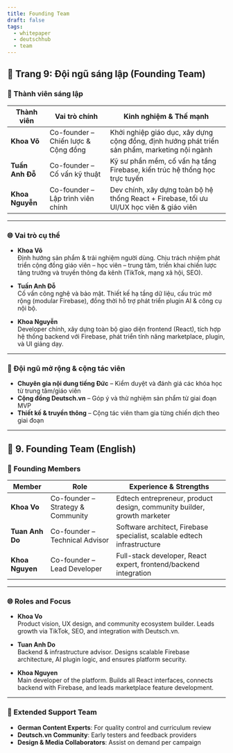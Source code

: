 ```yaml
---
title: Founding Team
draft: false
tags:
  - whitepaper
  - deutschhub
  - team
---
```


## 📄 Trang 9: Đội ngũ sáng lập (Founding Team)

### 👥 Thành viên sáng lập

| Thành viên        | Vai trò chính                            | Kinh nghiệm & Thế mạnh |
|-------------------|-------------------------------------------|--------------------------|
| **Khoa Võ**        | Co-founder – Chiến lược & Cộng đồng        | Khởi nghiệp giáo dục, xây dựng cộng đồng, định hướng phát triển sản phẩm, marketing nội ngành |
| **Tuấn Anh Đỗ**    | Co-founder – Cố vấn kỹ thuật               | Kỹ sư phần mềm, cố vấn hạ tầng Firebase, kiến trúc hệ thống học trực tuyến |
| **Khoa Nguyễn**    | Co-founder – Lập trình viên chính          | Dev chính, xây dựng toàn bộ hệ thống React + Firebase, tối ưu UI/UX học viên & giáo viên |

---

### 🌐 Vai trò cụ thể

- **Khoa Võ**  
  Định hướng sản phẩm & trải nghiệm người dùng. Chịu trách nhiệm phát triển cộng đồng giáo viên – học viên – trung tâm, triển khai chiến lược tăng trưởng và truyền thông đa kênh (TikTok, mạng xã hội, SEO).

- **Tuấn Anh Đỗ**  
  Cố vấn công nghệ và bảo mật. Thiết kế hạ tầng dữ liệu, cấu trúc mở rộng (modular Firebase), đồng thời hỗ trợ phát triển plugin AI & công cụ nội bộ.

- **Khoa Nguyễn**  
  Developer chính, xây dựng toàn bộ giao diện frontend (React), tích hợp hệ thống backend với Firebase, phát triển tính năng marketplace, plugin, và UI giảng dạy.

---

### 🤝 Đội ngũ mở rộng & cộng tác viên

- **Chuyên gia nội dung tiếng Đức** – Kiểm duyệt và đánh giá các khóa học từ trung tâm/giáo viên  
- **Cộng đồng Deutsch.vn** – Góp ý và thử nghiệm sản phẩm từ giai đoạn MVP  
- **Thiết kế & truyền thông** – Cộng tác viên tham gia từng chiến dịch theo giai đoạn

---

## 📄 9. Founding Team (English)

### 👥 Founding Members

| Member             | Role                                | Experience & Strengths |
|--------------------|-------------------------------------|-------------------------|
| **Khoa Vo**        | Co-founder – Strategy & Community   | Edtech entrepreneur, product design, community builder, growth marketer |
| **Tuan Anh Do**    | Co-founder – Technical Advisor      | Software architect, Firebase specialist, scalable edtech infrastructure |
| **Khoa Nguyen**    | Co-founder – Lead Developer         | Full-stack developer, React expert, frontend/backend integration |

---

### 🌐 Roles and Focus

- **Khoa Vo**  
  Product vision, UX design, and community ecosystem builder. Leads growth via TikTok, SEO, and integration with Deutsch.vn.

- **Tuan Anh Do**  
  Backend & infrastructure advisor. Designs scalable Firebase architecture, AI plugin logic, and ensures platform security.

- **Khoa Nguyen**  
  Main developer of the platform. Builds all React interfaces, connects backend with Firebase, and leads marketplace feature development.

---

### 🤝 Extended Support Team

- **German Content Experts**: For quality control and curriculum review  
- **Deutsch.vn Community**: Early testers and feedback providers  
- **Design & Media Collaborators**: Assist on demand per campaign
